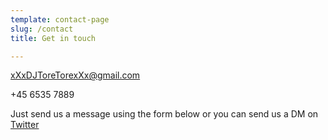 ```yaml
---
template: contact-page
slug: /contact
title: Get in touch

---
```

xXxDJToreTorexXx@gmail.com

+45 6535 7889

Just send us a message using the form below or you can send us a DM on [Twitter](https://twitter.com/deadmau5)
